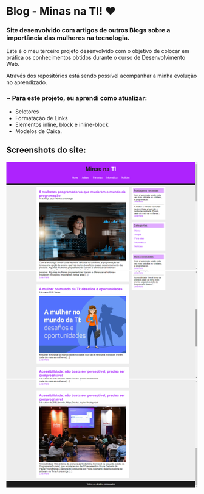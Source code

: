 # Blog - Minas na TI! ❤
### Site desenvolvido com artigos de outros Blogs sobre a importância das mulheres na tecnologia.

Este é o meu terceiro projeto desenvolvido com o objetivo de colocar em prática os conhecimentos obtidos durante o curso de Desenvolvimento Web. 

Através dos repositórios está sendo possível acompanhar a minha evolução no aprendizado.

### ~ Para este projeto, eu aprendi como atualizar: 
* Seletores
* Formatação de Links
* Elementos inline, block e inline-block
* Modelos de Caixa.

## Screenshots do site:

![](screenshots/1.png)
![](screenshots/2.png)
![](screenshots/3.png)
